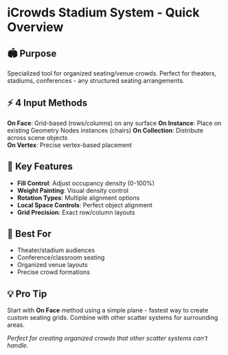 # iCrowds Stadium System - Quick Overview

## 🏟️ **Purpose**
Specialized tool for organized seating/venue crowds. Perfect for theaters, stadiums, conferences - any structured seating arrangements.

## ⚡ **4 Input Methods**

**On Face**: Grid-based (rows/columns) on any surface
**On Instance**: Place on existing Geometry Nodes instances (chairs)
**On Collection**: Distribute across scene objects  
**On Vertex**: Precise vertex-based placement

## 🎯 **Key Features**
- **Fill Control**: Adjust occupancy density (0-100%)
- **Weight Painting**: Visual density control
- **Rotation Types**: Multiple alignment options
- **Local Space Controls**: Perfect object alignment
- **Grid Precision**: Exact row/column layouts

## 🚀 **Best For**
- Theater/stadium audiences
- Conference/classroom seating
- Organized venue layouts
- Precise crowd formations

## 💡 **Pro Tip**
Start with **On Face** method using a simple plane - fastest way to create custom seating grids. Combine with other scatter systems for surrounding areas.

*Perfect for creating organized crowds that other scatter systems can't handle.*